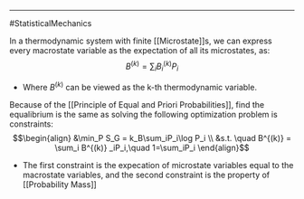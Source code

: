 -----
#StatisticalMechanics

In a thermodynamic system with finite [[Microstate]]s, we can express every macrostate variable as the expectation of all its microstates, as:
$$B^{(k)} = \sum_i B^{(k)} _iP_i$$
- Where $B^{(k)}$  can be viewed as the k-th thermodynamic variable. 

Because of the [[Principle of Equal and Priori Probabilities]], find the equalibrium is the same as solving the following optimization problem is constraints:
$$\begin{align}
&\min_P S_G = k_B\sum_iP_i\log P_i \\
&s.t. \quad B^{(k)} = \sum_i B^{(k)} _iP_i,\quad 1=\sum_iP_i
\end{align}$$
- The first constraint is the expecation of microstate variables equal to the macrostate variables, and the second constraint is the property of [[Probability Mass]]

